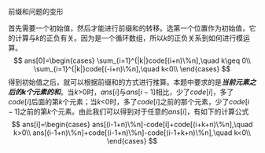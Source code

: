前缀和问题的变形

首先需要一个初始值，然后才能进行前缀和的转移。选第一个位置作为初始值，它的计算与$k$的正负有关。因为是一个循环数组，所以$k$的正负关系到如何进行模运算。
$$
ans[0]=\begin{cases}
\sum_{i=1}^{|k|}code[(i+n)\%n],\quad k\geq 0\\
\sum_{i=1}^{|k|}code[(-i+n)\%n],\quad k<0\\
\end{cases}
$$
得到初始值之后，就可以根据前缀和的方式进行推算。本题中要求的是***当前元素之后的$k$个元素的和***。当$k$>0时，$ans[i]$与$ans[i-1]$相比，少了$code[i]$，多了$code[i]$后面的第$k$个元素；当$k$<0时，多了$code[i]$之前的那个元素，少了$code[i-1]$之前的第$k$个元素。由此我们可以得到对于任意的$ans[i]$，有如下的计算公式
$$
ans[i]=\begin{cases}
ans[(i-1+n)\%n]-code[i]+code[(i+k+n)\%n],\quad k>0\\
ans[(i-1+n)\%n]+code[(i-1+n)\%n]-code[(i-1+k+n)\%n],\quad k<0\\
\end{cases}
$$






